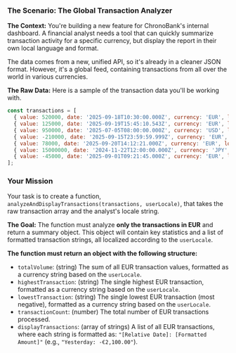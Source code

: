 ### The Scenario: The Global Transaction Analyzer

**The Context:**
You're building a new feature for ChronoBank's internal dashboard. A financial analyst needs a tool that can quickly summarize transaction activity for a specific currency, but display the report in their own local language and format.

The data comes from a new, unified API, so it's already in a cleaner JSON format. However, it's a global feed, containing transactions from all over the world in various currencies.

**The Raw Data:**
Here is a sample of the transaction data you'll be working with.

```javascript
const transactions = [
  { value: 520000, date: '2025-09-18T10:30:00.000Z', currency: 'EUR', locale: 'pt-PT' }, // Portuguese Euro transaction
  { value: 125000, date: '2025-09-19T15:45:10.543Z', currency: 'EUR', locale: 'de-DE' }, // German Euro transaction
  { value: 950000, date: '2025-07-05T08:00:00.000Z', currency: 'USD', locale: 'en-US' }, // American Dollar transaction
  { value: -210000, date: '2025-09-15T23:59:59.999Z', currency: 'EUR', locale: 'de-DE' },
  { value: 78000, date: '2025-09-20T14:12:21.000Z', currency: 'EUR', locale: 'pt-PT' },   // A transaction from "today"
  { value: 15000000, date: '2024-11-22T12:00:00.000Z', currency: 'JPY', locale: 'ja-JP' }, // Japanese Yen transaction
  { value: -45000, date: '2025-09-01T09:21:45.000Z', currency: 'EUR', locale: 'pt-PT' },
];
```

### Your Mission

Your task is to create a function, `analyzeAndDisplayTransactions(transactions, userLocale)`, that takes the raw transaction array and the analyst's locale string.

**The Goal:**
The function must analyze **only the transactions in EUR** and return a summary object. This object will contain key statistics and a list of formatted transaction strings, all localized according to the `userLocale`.

**The function must return an object with the following structure:**

*   `totalVolume`: (string) The sum of all EUR transaction values, formatted as a currency string based on the `userLocale`.
*   `highestTransaction`: (string) The single highest EUR transaction, formatted as a currency string based on the `userLocale`.
*   `lowestTransaction`: (string) The single lowest EUR transaction (most negative), formatted as a currency string based on the `userLocale`.
*   `transactionCount`: (number) The total number of EUR transactions processed.
*   `displayTransactions`: (array of strings) A list of all EUR transactions, where each string is formatted as: `"[Relative Date]: [Formatted Amount]"` (e.g., `"Yesterday: -€2,100.00"`).